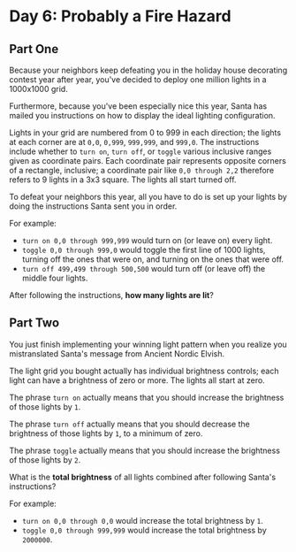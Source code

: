 # Day 6: Probably a Fire Hazard

## Part One

Because your neighbors keep defeating you in the holiday house decorating contest year after year, you've decided to deploy one million lights in a 1000x1000 grid.

Furthermore, because you've been especially nice this year, Santa has mailed you instructions on how to display the ideal lighting configuration.

Lights in your grid are numbered from 0 to 999 in each direction; the lights at each corner are at `0,0`, `0,999`, `999,999`, and `999,0`. The instructions include whether to `turn on`, `turn off`, or `toggle` various inclusive ranges given as coordinate pairs. Each coordinate pair represents opposite corners of a rectangle, inclusive; a coordinate pair like `0,0 through 2,2` therefore refers to 9 lights in a 3x3 square. The lights all start turned off.

To defeat your neighbors this year, all you have to do is set up your lights by doing the instructions Santa sent you in order.

For example:

 - `turn on 0,0 through 999,999` would turn on (or leave on) every light.
 - `toggle 0,0 through 999,0` would toggle the first line of 1000 lights, turning off the ones that were on, and turning on the ones that were off.
 - `turn off 499,499 through 500,500` would turn off (or leave off) the middle four lights.

After following the instructions, **how many lights are lit**?

## Part Two

You just finish implementing your winning light pattern when you realize you mistranslated Santa's message from Ancient Nordic Elvish.

The light grid you bought actually has individual brightness controls; each light can have a brightness of zero or more. The lights all start at zero.

The phrase `turn on` actually means that you should increase the brightness of those lights by `1`.

The phrase `turn off` actually means that you should decrease the brightness of those lights by `1`, to a minimum of zero.

The phrase `toggle` actually means that you should increase the brightness of those lights by `2`.

What is the **total brightness** of all lights combined after following Santa's instructions?

For example:

 - `turn on 0,0 through 0,0` would increase the total brightness by `1`.
 - `toggle 0,0 through 999,999` would increase the total brightness by `2000000`.
